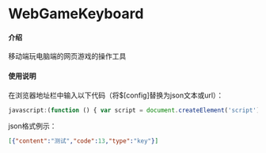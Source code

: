 # WebGameKeyboard

#### 介绍
移动端玩电脑端的网页游戏的操作工具

#### 使用说明
在浏览器地址栏中输入以下代码（将$[config]替换为json文本或url）：
```js
javascript:(function () { var script = document.createElement('script'); script.src="https://cdn.jsdelivr.net/gh/csjdyr001/WebGameKeyboard/WebGameKeyboard.js?config=$[config]"; document.body.append(script);})();
```

json格式例示：
```json
[{"content":"测试","code":13,"type":"key"}]
```